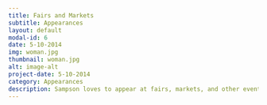 ```yaml
---
title: Fairs and Markets
subtitle: Appearances
layout: default
modal-id: 6
date: 5-10-2014
img: woman.jpg
thumbnail: woman.jpg
alt: image-alt
project-date: 5-10-2014
category: Appearances
description: Sampson loves to appear at fairs, markets, and other events. He always attracts crowds and keeps people coming back week after week.
---
```

